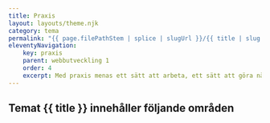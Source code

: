 ```yaml
---
title: Praxis
layout: layouts/theme.njk
category: tema
permalink: "{{ page.filePathStem | splice | slugUrl }}/{{ title | slug }}.html"
eleventyNavigation:
    key: praxis
    parent: webbutveckling 1
    order: 4
    excerpt: Med praxis menas ett sätt att arbeta, ett sätt att göra något på
---
```

## Temat {{ title }} innehåller följande områden
